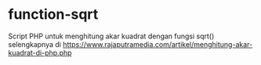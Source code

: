 # function-sqrt
Script PHP untuk menghitung akar kuadrat dengan fungsi sqrt() selengkapnya di https://www.rajaputramedia.com/artikel/menghitung-akar-kuadrat-di-php.php

